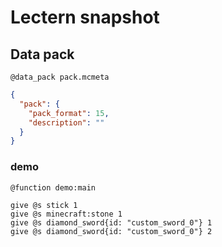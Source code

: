 # Lectern snapshot

## Data pack

`@data_pack pack.mcmeta`

```json
{
  "pack": {
    "pack_format": 15,
    "description": ""
  }
}
```

### demo

`@function demo:main`

```mcfunction
give @s stick 1
give @s minecraft:stone 1
give @s diamond_sword{id: "custom_sword_0"} 1
give @s diamond_sword{id: "custom_sword_0"} 2
```

